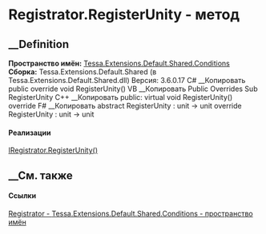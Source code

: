 # Registrator.RegisterUnity - метод
##  __Definition
 **Пространство имён:**
[Tessa.Extensions.Default.Shared.Conditions](N_Tessa_Extensions_Default_Shared_Conditions.htm)  
 **Сборка:** Tessa.Extensions.Default.Shared (в
Tessa.Extensions.Default.Shared.dll) Версия: 3.6.0.17
C# __Копировать
     public override void RegisterUnity()
VB __Копировать
     Public Overrides Sub RegisterUnity
C++ __Копировать
     public:
    virtual void RegisterUnity() override
F# __Копировать
     abstract RegisterUnity : unit -> unit 
    override RegisterUnity : unit -> unit 
#### Реализации
[IRegistrator.RegisterUnity()](M_Tessa_Extensions_IRegistrator_RegisterUnity.htm)  
##  __См. также
#### Ссылки
[Registrator - ](T_Tessa_Extensions_Default_Shared_Conditions_Registrator.htm)
[Tessa.Extensions.Default.Shared.Conditions - пространство
имён](N_Tessa_Extensions_Default_Shared_Conditions.htm)
